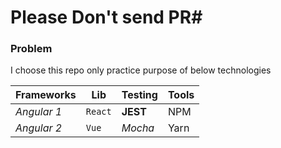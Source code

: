 # Please  Don't send PR#

### Problem
I choose this repo only practice purpose of below technologies 

Frameworks | Lib | Testing | Tools
--- | --- | --- | ---
*Angular 1* | `React` | **JEST**  |NPM
*Angular 2* | `Vue` |  *Mocha* | Yarn
